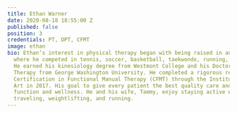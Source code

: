 ```yaml
---
title: Ethan Warner
date: 2020-08-18 18:55:00 Z
published: false
position: 3
credentials: PT, DPT, CFMT
image: ethan
bio: Ethan’s interest in physical therapy began with being raised in an athletic household
  where he competed in tennis, soccer, basketball, taekwondo, running, and rowing.
  He earned his kinesiology degree from Westmont College and his Doctor in Physical
  Therapy from George Washington University. He completed a rigorous residency and
  Certification in Functional Manual Therapy (CFMT) through the Institute of Physical
  Art in 2017. His goal to give every patient the best quality care and promote optimum
  function and wellness. He and his wife, Tammy, enjoy staying active with hiking,
  traveling, weightlifting, and running.
---
```


